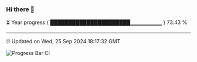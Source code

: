 ### Hi there 👋

⏳ Year progress { ██████████████████████▁▁▁▁▁▁▁▁ } 73.43 %

---

⏰ Updated on Wed, 25 Sep 2024 18:17:32 GMT

![Progress Bar CI](https://github.com/liununu/liununu/workflows/Progress%20Bar%20CI/badge.svg)
